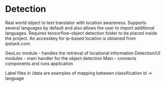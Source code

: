 # Detection
Real world object to text translator with location awareness. Supports several languages by default and also allows the user to import additional languages.
Requires tensorflow-object detection folder to be placed inside the project. An accesskey for ip-based location is obtained from ipstack.com.

GeoLoc module - handles the retrieval of locational information
Detection/UI modules - main handler for the object detection
Main - connects components and runs application

Label files in /data are examples of mapping between classification id -> language
